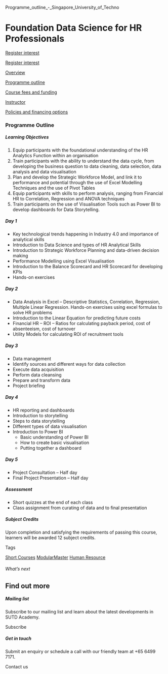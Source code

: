 Programme_outline_-_Singapore_University_of_Techno



Foundation Data Science for HR Professionals
============================================

[Register interest](/admissions/academy/short-courses/short-courses-register-your-interest/?coursename=foundation-data-science-for-hr-professionals)

[Register interest](/admissions/academy/short-courses/short-courses-register-your-interest/?coursename=foundation-data-science-for-hr-professionals)

[Overview](/course/foundation-data-science-for-hr-professionals/#tabs)

[Programme outline](/course/foundation-data-science-for-hr-professionals/programme-outline/#tabs)

[Course fees and funding](/course/foundation-data-science-for-hr-professionals/course-fees-and-funding/#tabs)

[Instructor](/course/foundation-data-science-for-hr-professionals/instructor/#tabs)

[Policies and financing options](/course/foundation-data-science-for-hr-professionals/policies-and-financing-options/#tabs)

### Programme Outline

##### **Learning Objectives**

1. Equip participants with the foundational understanding of the HR Analytics Function within an organisation
2. Train participants with the ability to understand the data cycle, from developing the business question to data cleaning, data selection, data analysis and data visualisation
3. Plan and develop the Strategic Workforce Model, and link it to performance and potential through the use of Excel Modelling Techniques and the use of Pivot Tables
4. Equip participants with skills to perform analysis, ranging from Financial HR to Correlation, Regression and ANOVA techniques
5. Train participants on the use of Visualisation Tools such as Power BI to develop dashboards for Data Storytelling.

##### Day 1

* Key technological trends happening in Industry 4.0 and importance of analytical skills
* Introduction to Data Science and types of HR Analytical Skills
* Introduction to Strategic Workforce Planning and data-driven decision making
* Performance Modelling using Excel Visualisation
* Introduction to the Balance Scorecard and HR Scorecard for developing KPIs
* Hands-on exercises

##### Day 2

* Data Analysis in Excel – Descriptive Statistics, Correlation, Regression, Multiple Linear Regression. Hands-on exercises using excel formulas to solve HR problems
* Introduction to the Linear Equation for predicting future costs
* Financial HR – ROI – Ratios for calculating payback period, cost of absenteeism, cost of turnover
* Utility Models for calculating ROI of recruitment tools

##### Day 3

* Data management
* Identify sources and different ways for data collection
* Execute data acquisition
* Perform data cleansing
* Prepare and transform data
* Project briefing

##### Day 4

* HR reporting and dashboards
* Introduction to storytelling
* Steps to data storytelling
* Different types of data visualisation
* Introduction to Power BI
  + Basic understanding of Power BI
  + How to create basic visualisation
  + Putting together a dashboard

##### Day 5

* Project Consultation – Half day
* Final Project Presentation – Half day

##### Assessment

* Short quizzes at the end of each class
* Class assignment from curating of data and to final presentation

##### **Subject Credits**

Upon completion and satisfying the requirements of passing this course, learners will be awarded 12 subject credits.

Tags

[Short Courses](/admissions/academy/courses-and-modules/?academy-type-course=780)
[ModularMaster](/admissions/academy/courses-and-modules/?academy-type-course=792)
[Human Resource](/admissions/academy/courses-and-modules/?discipline=910)

###### What’s next

Find out more
-------------

##### Mailing list

Subscribe to our mailing list and learn about the latest developments in SUTD Academy.

Subscribe

##### Get in touch

Submit an enquiry or schedule a call with our friendly team at +65 6499 7171.

Contact us


